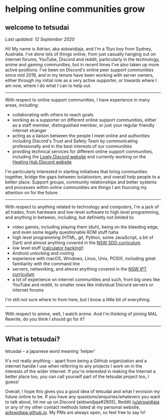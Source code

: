 # helping online communities grow
## welcome to tetsudai

*Last updated: 12 September 2020*

Hi! My name is Adrian, aka aidswidjaja, and I'm a 15yo boy from Sydney, Australia. I've done lots of things online, from just casually hanging out on internet forums, YouTube, Discord and reddit, particularly in the technology, anime and gaming communities, but in recent times I've also taken up more active positions. I've been on Discord's online peer support communities since mid 2019, and in my tenure have been working with server owners, either through my initial role as a very active supporter, or towards where I am now, where I do what I can to help out.

***

With respect to online support communities, I have experience in many areas, including:
- collaborating with others to reach goals
- working as a supporter on different online support communities, either as a staff member, distinguished member, or just your regular friendly internet stranger
- acting as a liaison between the people I meet online and authorities including Discord's Trust and Safety Team by communicating professionally and in the best interests of our communities
- provding technical services for different online support communities, including the [Lively Discord website](https://livelydiscord.netlify.com) and currently working on the [Healing Hub Discord website](https://github.com/tetsudai/HealingHub)

I'm particularly interested in starting initiatives that bring communities together, bridge the gaps between isolationism, and overall help people to a better place. Support groups, community relationships and better systems and processes within online communities are things I am foucsing my attention on for the future.

***

With respect to anything related to technology and computers, I'm a jack of all trades, from hardware and low-level software to high level programming, and anything in between, including, but definietly not limited to:
- video games, including playing them (duh), being on the bleeding edge, and even some legally questionable ROM stuff haha
- high level programming (HTML, git, Python, some JavaScript, a bit of Dart) and almost anything covered in the [NSW SDD curriculum](https://educationstandards.nsw.edu.au/wps/portal/nesa/11-12/stage-6-learning-areas/technologies/software-design-development)
- low level stuff ([calculator hacking!](https://tinyurl.com/fxesplus-convert))
- Android unlocking and rooting
- experience with macOS, Windows, Linux, Unix, POSIX, including great familiarity with the command line 
- servers, networking, and almost anything covered in the [NSW IPT curriculum](https://educationstandards.nsw.edu.au/wps/portal/nesa/11-12/stage-6-learning-areas/technologies/information-processes-technology-syllabus)
- a lot of experience on internet communities and such, from big ones like YouTube and reddit, to smaller ones like individual Discord servers or internet forums

I'm still not sure where to from here, but I know a little bit of everything.

***

With respect to anime, well, I watch anime. And I'm thinking of joining MAL Rewrite, do you think I should go for it?

***

## What is tetsudai?

tetusdai – a japanese word meaning 'helper'

It's not really anything - apart from being a GitHub organization and a internet handle I use when referring to any projects I work on in the interests of the wider Internet. If you're interested in making the Internet a better place too, you can call yourself part of the tetsudai project too, I guess!

Overall, I hope this gives you a good idea of tetsudai and what I envision my future online to be. If you have any questions/enquiries/whatevers you want to talk about, hit me up on Discord (aidswidjaja#2805), Reddit ([u/airswidjaja](https://reddit.com/u/airswidjaja) or any of my other contact methods listed at my personal website, [aidswidjaja.github.io](https://aidswidjaja.github.io). My PMs are always open, so feel free to say hi!
